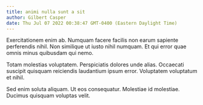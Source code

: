 ```yaml
---
title: animi nulla sunt a sit
author: Gilbert Casper
date: Thu Jul 07 2022 00:38:47 GMT-0400 (Eastern Daylight Time)
---
```

Exercitationem enim ab. Numquam facere facilis non earum sapiente perferendis nihil. Non similique ut iusto nihil numquam. Et qui error quae omnis minus quibusdam qui nemo.

 Totam molestias voluptatem. Perspiciatis dolores unde alias. Occaecati suscipit quisquam reiciendis laudantium ipsum error. Voluptatem voluptatum et nihil.

 Sed enim soluta aliquam. Ut eos consequatur. Molestiae id molestiae. Ducimus quisquam voluptas velit.
